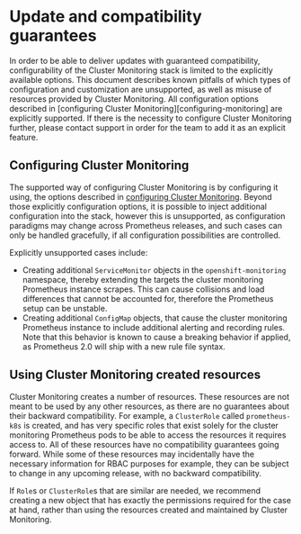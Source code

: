 # Update and compatibility guarantees

In order to be able to deliver updates with guaranteed compatibility, configurability of the Cluster Monitoring stack is limited to the explicitly available options. This document describes known pitfalls of which types of configuration and customization are unsupported, as well as misuse of resources provided by Cluster Monitoring. All configuration options described in [configuring Cluster Monitoring][configuring-monitoring] are explicitly supported. If there is the necessity to configure Cluster Monitoring further, please contact support in order for the team to add it as an explicit feature.

## Configuring Cluster Monitoring

The supported way of configuring Cluster Monitoring is by configuring it using, the options described in [configuring Cluster Monitoring][configure-monitoring]. Beyond those explicitly configuration options, it is possible to inject additional configuration into the stack, however this is unsupported, as configuration paradigms may change across Prometheus releases, and such cases can only be handled gracefully, if all configuration possibilities are controlled.

Explicitly unsupported cases include:

* Creating additional `ServiceMonitor` objects in the `openshift-monitoring` namespace, thereby extending the targets the cluster monitoring Prometheus instance scrapes. This can cause collisions and load differences that cannot be accounted for, therefore the Prometheus setup can be unstable.
* Creating additional `ConfigMap` objects, that cause the cluster monitoring Prometheus instance to include additional alerting and recording rules. Note that this behavior is known to cause a breaking behavior if applied, as Prometheus 2.0 will ship with a new rule file syntax.

## Using Cluster Monitoring created resources

Cluster Monitoring creates a number of resources. These resources are not meant to be used by any other resources, as there are no guarantees about their backward compatibility. For example, a `ClusterRole` called `prometheus-k8s` is created, and has very specific roles that exist solely for the cluster monitoring Prometheus pods to be able to access the resources it requires access to. All of these resources have no compatibility guarantees going forward. While some of these resources may incidentally have the necessary information for RBAC purposes for example, they can be subject to change in any upcoming release, with no backward compatibility.

If `Role`s or `ClusterRole`s that are similar are needed, we recommend creating a new object that has exactly the permissions required for the case at hand, rather than using the resources created and maintained by Cluster Monitoring.

[configure-monitoring]: configuring-cluster-monitoring.md
